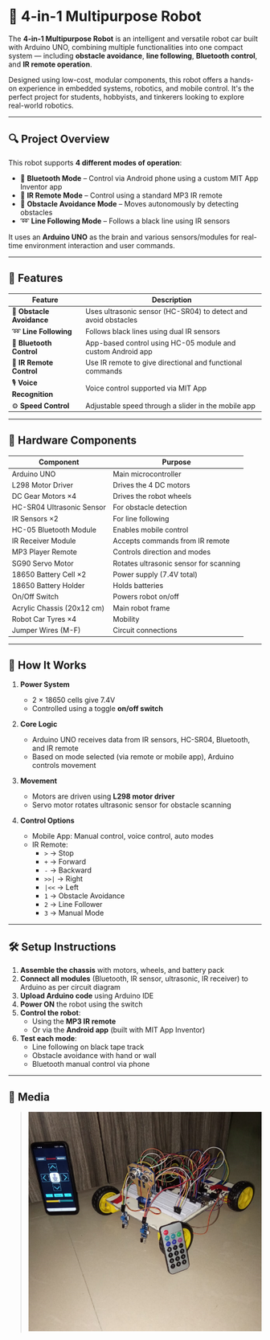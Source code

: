 # 🤖 4-in-1 Multipurpose Robot

The **4-in-1 Multipurpose Robot** is an intelligent and versatile robot car built with Arduino UNO, combining multiple functionalities into one compact system — including **obstacle avoidance**, **line following**, **Bluetooth control**, and **IR remote operation**.

Designed using low-cost, modular components, this robot offers a hands-on experience in embedded systems, robotics, and mobile control. It's the perfect project for students, hobbyists, and tinkerers looking to explore real-world robotics.

---

## 🔍 Project Overview

This robot supports **4 different modes of operation**:
- 🚗 **Bluetooth Mode** – Control via Android phone using a custom MIT App Inventor app
- 📡 **IR Remote Mode** – Control using a standard MP3 IR remote
- 🔁 **Obstacle Avoidance Mode** – Moves autonomously by detecting obstacles
- ➿ **Line Following Mode** – Follows a black line using IR sensors

It uses an **Arduino UNO** as the brain and various sensors/modules for real-time environment interaction and user commands.

---

## 🚀 Features

| Feature | Description |
|--------|-------------|
| 🔄 **Obstacle Avoidance** | Uses ultrasonic sensor (HC-SR04) to detect and avoid obstacles |
| ➿ **Line Following** | Follows black lines using dual IR sensors |
| 📱 **Bluetooth Control** | App-based control using HC-05 module and custom Android app |
| 📡 **IR Remote Control** | Use IR remote to give directional and functional commands |
| 🎙️ **Voice Recognition** | Voice control supported via MIT App |
| ⚙️ **Speed Control** | Adjustable speed through a slider in the mobile app |

---

## 🧰 Hardware Components

| Component | Purpose |
|----------|---------|
| Arduino UNO | Main microcontroller |
| L298 Motor Driver | Drives the 4 DC motors |
| DC Gear Motors ×4 | Drives the robot wheels |
| HC-SR04 Ultrasonic Sensor | For obstacle detection |
| IR Sensors ×2 | For line following |
| HC-05 Bluetooth Module | Enables mobile control |
| IR Receiver Module | Accepts commands from IR remote |
| MP3 Player Remote | Controls direction and modes |
| SG90 Servo Motor | Rotates ultrasonic sensor for scanning |
| 18650 Battery Cell ×2 | Power supply (7.4V total) |
| 18650 Battery Holder | Holds batteries |
| On/Off Switch | Powers robot on/off |
| Acrylic Chassis (20x12 cm) | Main robot frame |
| Robot Car Tyres ×4 | Mobility |
| Jumper Wires (M-F) | Circuit connections |

---

## 🔧 How It Works

1. **Power System**  
   - 2 × 18650 cells give 7.4V  
   - Controlled using a toggle **on/off switch**

2. **Core Logic**  
   - Arduino UNO receives data from IR sensors, HC-SR04, Bluetooth, and IR remote  
   - Based on mode selected (via remote or mobile app), Arduino controls movement

3. **Movement**  
   - Motors are driven using **L298 motor driver**  
   - Servo motor rotates ultrasonic sensor for obstacle scanning

4. **Control Options**  
   - Mobile App: Manual control, voice control, auto modes  
   - IR Remote: 
     - `>` → Stop  
     - `+` → Forward  
     - `-` → Backward  
     - `>>|` → Right  
     - `|<<` → Left  
     - `1` → Obstacle Avoidance  
     - `2` → Line Follower  
     - `3` → Manual Mode

---

## 🛠️ Setup Instructions

1. **Assemble the chassis** with motors, wheels, and battery pack
2. **Connect all modules** (Bluetooth, IR sensor, ultrasonic, IR receiver) to Arduino as per circuit diagram
3. **Upload Arduino code** using Arduino IDE
4. **Power ON** the robot using the switch
5. **Control the robot**:
   - Using the **MP3 IR remote**
   - Or via the **Android app** (built with MIT App Inventor)
6. **Test each mode**:
   - Line following on black tape track
   - Obstacle avoidance with hand or wall
   - Bluetooth manual control via phone

---

## 📸 Media

> ![4-in-1 Robot](media/robot_photo.png)


